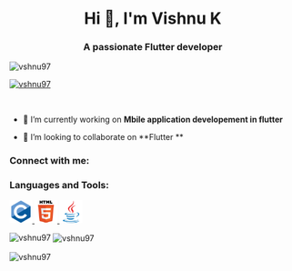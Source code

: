 <h1 align="center">Hi 👋, I'm Vishnu K</h1>
<h3 align="center">A passionate Flutter developer</h3>

<p align="left"> <img src="https://komarev.com/ghpvc/?username=vshnu97&label=Profile%20views&color=0e75b6&style=flat" alt="vshnu97" /> </p>

<p align="left"> <a href="https://github.com/ryo-ma/github-profile-trophy"><img src="https://github-profile-trophy.vercel.app/?username=vshnu97" alt="vshnu97" /></a> </p>

<p align="left"> <a href="https://twitter.com/" target="blank"><img src="https://img.shields.io/twitter/follow/?logo=twitter&style=for-the-badge" alt="" /></a> </p>

- 🔭 I’m currently working on **Mbile application developement in flutter**

- 👯 I’m looking to collaborate on **Flutter **

<h3 align="left">Connect with me:</h3>
<p align="left">
</p>

<h3 align="left">Languages and Tools:</h3>
<p align="left"> <a href="https://www.cprogramming.com/" target="_blank" rel="noreferrer"> <img src="https://raw.githubusercontent.com/devicons/devicon/master/icons/c/c-original.svg" alt="c" width="40" height="40"/> </a> <a href="https://www.w3.org/html/" target="_blank" rel="noreferrer"> <img src="https://raw.githubusercontent.com/devicons/devicon/master/icons/html5/html5-original-wordmark.svg" alt="html5" width="40" height="40"/> </a> <a href="https://www.java.com" target="_blank" rel="noreferrer"> <img src="https://raw.githubusercontent.com/devicons/devicon/master/icons/java/java-original.svg" alt="java" width="40" height="40"/> </a> </p>

<p><img align="left" src="https://github-readme-stats.vercel.app/api/top-langs?username=vshnu97&show_icons=true&locale=en&layout=compact" alt="vshnu97" /></p>

<p>&nbsp;<img align="center" src="https://github-readme-stats.vercel.app/api?username=vshnu97&show_icons=true&locale=en" alt="vshnu97" /></p>

<p><img align="center" src="https://github-readme-streak-stats.herokuapp.com/?user=vshnu97&" alt="vshnu97" /></p>
